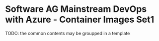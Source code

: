 # Software AG Mainstream DevOps with Azure - Container Images Set1

TODO: the common contents may be groupped in a template
